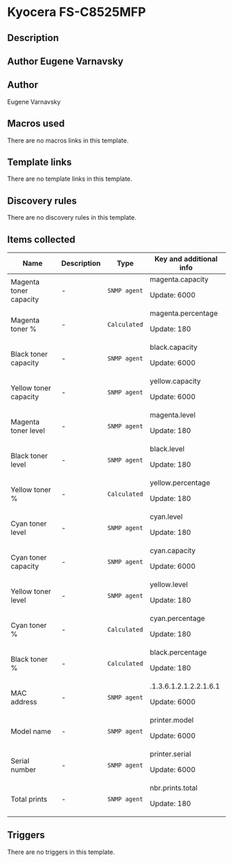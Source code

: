 # Kyocera FS-C8525MFP

## Description

## Author Eugene Varnavsky 

## Author

Eugene Varnavsky

## Macros used

There are no macros links in this template.

## Template links

There are no template links in this template.

## Discovery rules

There are no discovery rules in this template.

## Items collected

|Name|Description|Type|Key and additional info|
|----|-----------|----|----|
|Magenta toner capacity|<p>-</p>|`SNMP agent`|magenta.capacity<p>Update: 6000</p>|
|Magenta toner %|<p>-</p>|`Calculated`|magenta.percentage<p>Update: 180</p>|
|Black toner capacity|<p>-</p>|`SNMP agent`|black.capacity<p>Update: 6000</p>|
|Yellow toner capacity|<p>-</p>|`SNMP agent`|yellow.capacity<p>Update: 6000</p>|
|Magenta toner level|<p>-</p>|`SNMP agent`|magenta.level<p>Update: 180</p>|
|Black toner level|<p>-</p>|`SNMP agent`|black.level<p>Update: 180</p>|
|Yellow toner %|<p>-</p>|`Calculated`|yellow.percentage<p>Update: 180</p>|
|Cyan toner level|<p>-</p>|`SNMP agent`|cyan.level<p>Update: 180</p>|
|Cyan toner capacity|<p>-</p>|`SNMP agent`|cyan.capacity<p>Update: 6000</p>|
|Yellow toner level|<p>-</p>|`SNMP agent`|yellow.level<p>Update: 180</p>|
|Cyan toner %|<p>-</p>|`Calculated`|cyan.percentage<p>Update: 180</p>|
|Black toner %|<p>-</p>|`Calculated`|black.percentage<p>Update: 180</p>|
|MAC address|<p>-</p>|`SNMP agent`|.1.3.6.1.2.1.2.2.1.6.1<p>Update: 6000</p>|
|Model name|<p>-</p>|`SNMP agent`|printer.model<p>Update: 6000</p>|
|Serial number|<p>-</p>|`SNMP agent`|printer.serial<p>Update: 6000</p>|
|Total prints|<p>-</p>|`SNMP agent`|nbr.prints.total<p>Update: 180</p>|
## Triggers

There are no triggers in this template.

